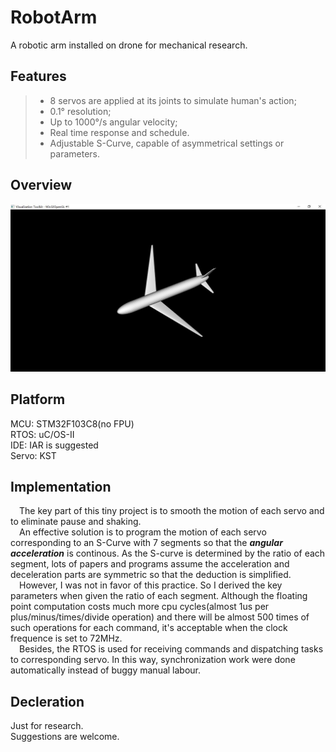 # RobotArm
A robotic arm installed on drone for mechanical research.  

## Features
> * 8 servos are applied at its joints to simulate human's action;  
> * 0.1&deg; resolution;  
> * Up to 1000&deg;/s angular velocity;  
> * Real time response and schedule.  
> * Adjustable S-Curve, capable of asymmetrical settings or parameters.

## Overview
![S_Curve](https://github.com/cangyu/Sky/blob/master/pic/VIEW_V1.0.JPG)

## Platform
MCU: STM32F103C8(no FPU)  
RTOS: uC/OS-II  
IDE: IAR is suggested  
Servo: KST  

## Implementation
&emsp;The key part of this tiny project is to smooth the motion of each servo and to eliminate pause and shaking.  
&emsp;An effective solution is to program the motion of each servo corresponding to an S-Curve with 7 segments so that the ___angular acceleration___ is continous. As the S-curve is determined by the ratio of each segment, lots of papers and programs assume the acceleration and deceleration parts are symmetric so that the deduction is simplified.  
&emsp;However, I was not in favor of this practice. So I derived the key parameters when given the ratio of each segment. Although the floating point computation costs much more cpu cycles(almost 1us per plus/minus/times/divide operation) and there will be almost 500 times of such operations for each command, it's acceptable when the clock frequence is set to 72MHz.  
&emsp;Besides, the RTOS is used for receiving commands and dispatching tasks to corresponding servo. In this way, synchronization work were done automatically instead of buggy manual labour. 

## Decleration
Just for research.   
Suggestions are welcome.
